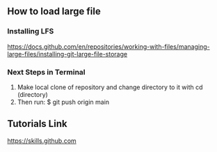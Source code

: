 ## How to load large file
### Installing LFS
https://docs.github.com/en/repositories/working-with-files/managing-large-files/installing-git-large-file-storage
### Next Steps in Terminal
1. Make local clone of repository and change directory to it with cd (directory)
2. Then run: $ git push origin main

## Tutorials Link
https://skills.github.com
